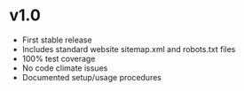v1.0
====

 - First stable release
 - Includes standard website sitemap.xml and robots.txt files
 - 100% test coverage
 - No code climate issues
 - Documented setup/usage procedures
